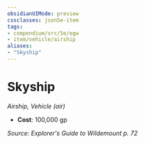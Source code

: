 ```yaml
---
obsidianUIMode: preview
cssclasses: json5e-item
tags:
- compendium/src/5e/egw
- item/vehicle/airship
aliases: 
- "Skyship"
---
```

# Skyship
*Airship, Vehicle (air)*  

- **Cost**: 100,000 gp

*Source: Explorer's Guide to Wildemount p. 72*